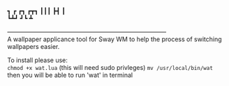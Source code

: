 
┓ ┏ ┏┓ ┏┳┓ 
┃┃┃ ┣┫  ┃   
┗┻┛ ┛┗  ┻   
  
——————————————————————————  
A wallpaper applicance tool for Sway WM
to help the process of switching wallpapers easier.

To install please use:  
    ```chmod +x wat.lua```
    (this will need sudo privleges)
    ```mv /usr/local/bin/wat```
    then you will be able to run 'wat' in terminal
